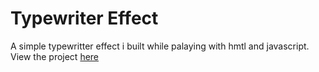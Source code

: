 # Typewriter Effect
A simple typewritter effect i built while palaying with hmtl and javascript. View the project [here](https://topetypewritereffect.netlify.app/)
